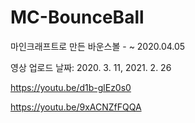 # MC-BounceBall
마인크래프트로 만든 바운스볼 - ~ 2020.04.05

영상 업로드 날짜: 2020. 3. 11, 2021. 2. 26

https://youtu.be/d1b-glEz0s0

https://youtu.be/9xACNZfFQQA
